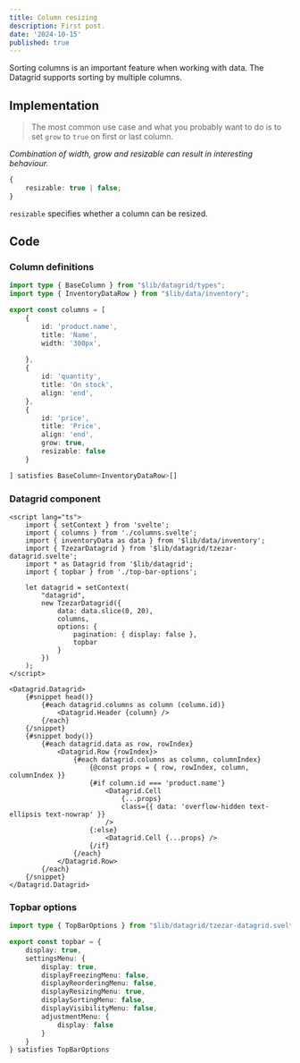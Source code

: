 ```yaml
---
title: Column resizing
description: First post.
date: '2024-10-15'
published: true
---
```


<script>
  import Datagrid from './datagrid.svelte'
</script>

Sorting columns is an important feature when working with data. The Datagrid supports sorting by multiple columns.
<Datagrid />

## Implementation

> The most common use case and what you probably want to do is to set `grow` to `true` on first or last column.

_Combination of width, grow and resizable can result in interesting behaviour._

```ts
{
	resizable: true | false;
}
```

`resizable` specifies whether a column can be resized.

## Code

### Column definitions

```ts
import type { BaseColumn } from "$lib/datagrid/types";
import type { InventoryDataRow } from "$lib/data/inventory";

export const columns = [
    {
        id: 'product.name',
        title: 'Name',
        width: '300px',
        
    },
    {
        id: 'quantity',
        title: 'On stock',
        align: 'end',
    },
    {
        id: 'price',
        title: 'Price',
        align: 'end',
        grow: true,
        resizable: false
    }

] satisfies BaseColumn<InventoryDataRow>[]
```

### Datagrid component

```svelte
<script lang="ts">
	import { setContext } from 'svelte';
	import { columns } from './columns.svelte';
	import { inventoryData as data } from '$lib/data/inventory';
	import { TzezarDatagrid } from '$lib/datagrid/tzezar-datagrid.svelte';
	import * as Datagrid from '$lib/datagrid';
	import { topbar } from './top-bar-options';

	let datagrid = setContext(
		"datagrid",
		new TzezarDatagrid({
			data: data.slice(0, 20),
			columns,
			options: {
				pagination: { display: false },
				topbar
			}
		})
	);
</script>

<Datagrid.Datagrid>
	{#snippet head()}
		{#each datagrid.columns as column (column.id)}
			<Datagrid.Header {column} />
		{/each}
	{/snippet}
	{#snippet body()}
		{#each datagrid.data as row, rowIndex}
			<Datagrid.Row {rowIndex}>
				{#each datagrid.columns as column, columnIndex}
					{@const props = { row, rowIndex, column, columnIndex }}
					{#if column.id === 'product.name'}
						<Datagrid.Cell
							{...props}
							class={{ data: 'overflow-hidden text-ellipsis text-nowrap' }}
						/>
					{:else}
						<Datagrid.Cell {...props} />
					{/if}
				{/each}
			</Datagrid.Row>
		{/each}
	{/snippet}
</Datagrid.Datagrid>
```

### Topbar options

```ts
import type { TopBarOptions } from "$lib/datagrid/tzezar-datagrid.svelte";

export const topbar = {
    display: true,
    settingsMenu: {
        display: true,
        displayFreezingMenu: false,
        displayReorderingMenu: false,
        displayResizingMenu: true,
        displaySortingMenu: false,
        displayVisibilityMenu: false,
        adjustmentMenu: {
            display: false
        }
    }
} satisfies TopBarOptions
```
